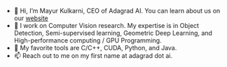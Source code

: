 - 👋 Hi, I’m Mayur Kulkarni, CEO of Adagrad AI. You can learn about us on our [website](https://adagrad.ai)
- 👀 I work on Computer Vision research. My expertise is in Object Detection, Semi-supervised learning, Geometric Deep Learning, and High-performance computing / GPU Programming. 
- 💞️ My favorite tools are C/C++, CUDA, Python, and Java. 
- 📫 Reach out to me on my first name at adagrad dot ai.
